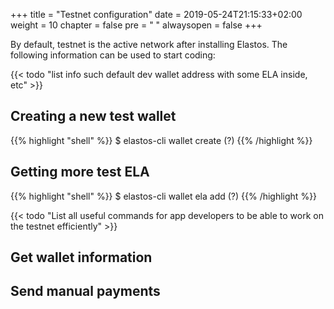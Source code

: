+++
title = "Testnet configuration"
date = 2019-05-24T21:15:33+02:00
weight = 10
chapter = false
pre = "<i class='fa ela-page'></i> "
alwaysopen = false
+++ 

By default, testnet is the active network after installing Elastos. The following information can be used to start coding:

{{< todo "list info such default dev wallet address with some ELA inside, etc" >}}

## Creating a new test wallet

{{% highlight "shell" %}}
$ elastos-cli wallet create (?)
{{% /highlight %}}

## Getting more test ELA

{{% highlight "shell" %}}
$ elastos-cli wallet ela add (?)
{{% /highlight %}}

{{< todo "List all useful commands for app developers to be able to work on the testnet efficiently" >}}

## Get wallet information

## Send manual payments